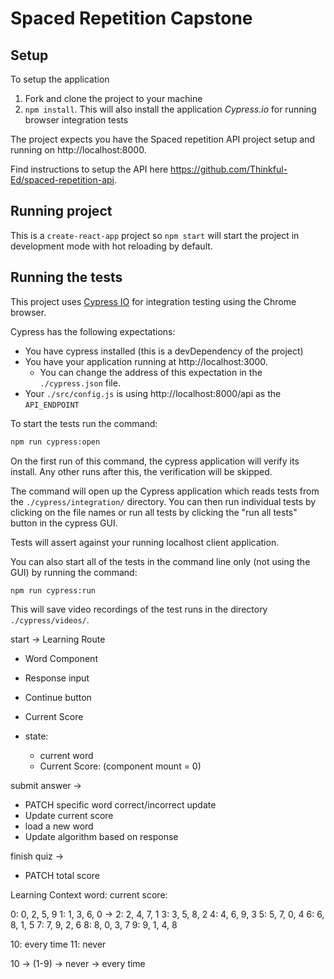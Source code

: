 # Spaced Repetition Capstone

## Setup

To setup the application

1. Fork and clone the project to your machine
2. `npm install`. This will also install the application *Cypress.io* for running browser integration tests

The project expects you have the Spaced repetition API project setup and running on http://localhost:8000.

Find instructions to setup the API here https://github.com/Thinkful-Ed/spaced-repetition-api.

## Running project

This is a `create-react-app` project so `npm start` will start the project in development mode with hot reloading by default.

## Running the tests

This project uses [Cypress IO](https://docs.cypress.io) for integration testing using the Chrome browser.

Cypress has the following expectations:

- You have cypress installed (this is a devDependency of the project)
- You have your application running at http://localhost:3000.
  - You can change the address of this expectation in the `./cypress.json` file.
- Your `./src/config.js` is using http://localhost:8000/api as the `API_ENDPOINT`

To start the tests run the command:

```bash
npm run cypress:open
```

On the first run of this command, the cypress application will verify its install. Any other runs after this, the verification will be skipped.

The command will open up the Cypress application which reads tests from the `./cypress/integration/` directory. You can then run individual tests by clicking on the file names or run all tests by clicking the "run all tests" button in the cypress GUI.

Tests will assert against your running localhost client application.

You can also start all of the tests in the command line only (not using the GUI) by running the command:

```bash
npm run cypress:run
```

This will save video recordings of the test runs in the directory `./cypress/videos/`.


start ->
Learning Route
  * Word Component
  * Response input
  * Continue button
  * Current Score

  * state:
    * current word
    * Current Score: (component mount = 0)

submit answer -> 
  * PATCH specific word correct/incorrect update
  * Update current score
  * load a new word
  * Update algorithm based on response

finish quiz -> 
  * PATCH total score

  Learning Context
    word:
    current score: 

0: 0, 2, 5, 9
1: 1, 3, 6, 0 ->
2: 2, 4, 7, 1 
3: 3, 5, 8, 2
4: 4, 6, 9, 3
5: 5, 7, 0, 4
6: 6, 8, 1, 5
7: 7, 9, 2, 6
8: 8, 0, 3, 7
9: 9, 1, 4, 8

10: every time
11: never

10 -> (1-9) -> never 
            -> every time